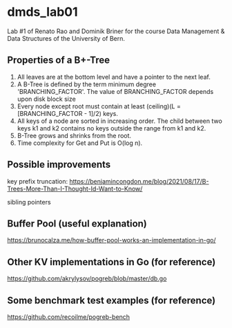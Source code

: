 # dmds_lab01

Lab #1 of Renato Rao and Dominik Briner for the course Data Management & Data Structures of the University of Bern.

## Properties of a B+-Tree

1. All leaves are at the bottom level and have a pointer to the next leaf.
2. A B-Tree is defined by the term minimum degree 'BRANCHING_FACTOR'. The value of BRANCHING_FACTOR depends upon disk block size
3. Every node except root must contain at least (ceiling)(L = [BRANCHING_FACTOR - 1]/2) keys.
4. All keys of a node are sorted in increasing order. The child between two keys k1 and k2 contains no keys outside the range from k1 and k2.
5. B-Tree grows and shrinks from the root.
6. Time complexity for Get and Put is O(log n).

## Possible improvements

key prefix truncation:
https://benjamincongdon.me/blog/2021/08/17/B-Trees-More-Than-I-Thought-Id-Want-to-Know/

sibling pointers

## Buffer Pool (useful explanation)

https://brunocalza.me/how-buffer-pool-works-an-implementation-in-go/


## Other KV implementations in Go (for reference)

https://github.com/akrylysov/pogreb/blob/master/db.go


## Some benchmark test examples (for reference)
https://github.com/recoilme/pogreb-bench

